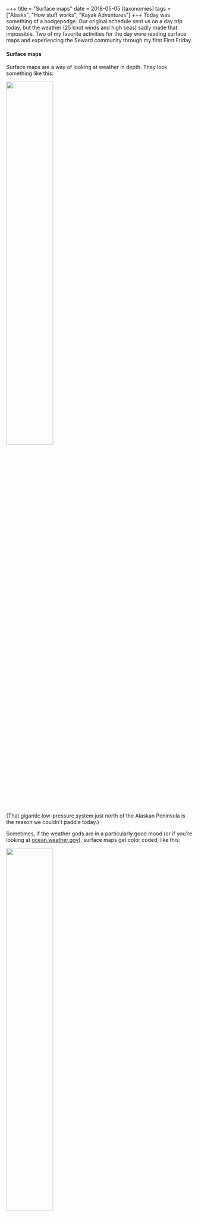 +++
title = "Surface maps"
date = 2018-05-05
[taxonomies]
tags = ["Alaska", "How stuff works", "Kayak Adventures"]
+++
Today was something of a hodgepodge. Our original schedule sent us on a day trip today, but the weather (25 knot winds and high seas) sadly made that impossible. Two of my favorite activities for the day were reading surface maps and experiencing the Seward community through my first First Friday.

<!-- more -->

#### Surface maps

Surface maps are a way of looking at weather in depth. They look something like this:

<img src="/img/questions-wp-content-uploads-2018-05-PYCA00.gif" class="center" width=50%>

(That gigantic low-pressure system just north of the Alaskan Peninsula is the reason we couldn't paddle today.)

Sometimes, if the weather gods are in a particularly good mood (or if you're looking at [ocean.weather.gov](https://ocean.weather.gov/)), surface maps get color coded, like this:

<img src="/img/questions-wp-content-uploads-2018-05-pybe01.gif" class="center" width=50%>

Point is, there is a lot of information crammed into these surface maps. It's important to understand that information if I'm to safely take clients into the field. In our "weather 101" training discussion, we talked extensively about high and low-pressure systems, cold and warm fronts, and wind speeds. It left us wondering, however, about some other symbols on the map. In particular, those pink horizontal bars on the right and the miscellaneous blue dots and symbols in northern Russia had me stumped.

So today I sat down to make sense of those specific symbols. It was tricky to look them up on their own, but in the end I found a great key for these surface maps. I highly recommend checking it out [here](https://ocean.weather.gov/product_description/keyterm.shtml) – there's a ton of interesting information in there. In terms of the symbols I was interested in:

- Those horizontal pink lines represent fog. Two horizontal lines means "fog," three means "very heavy fog."
- Blue dots along the coastline represent the "ice edge," which is coastline where ice coverage is 10% or greater. In other words, don't plan on leaving from ports along those coasts!
- The little sideways 'D' with vertical lines through it signifies icing. With one vertical line, that's moderate icing, while two means some serious ice accumulation. Physically, what's happening is that winds are high enough (25+ knots) to spray saltwater above the surface of the ocean. In the right conditions, that saltwater will freeze onto anything in its way, including boats. That spells trouble, especially if (in the case of heavy icing) it's accumulating faster than 2 centimeters _in an hour_. Wow.

There's always more to learn when it comes to weather, but that at least answered a couple of my big questions!

#### First Fridays in Seward

Seward is an amazing little town. I already knew that from exploring and chatting with people who make this community great. But it was fantastic to experience Seward hospitality firsthand on my very first First Friday. [First Fridays in Seward](http://www.seward.com/event/seward-first-friday/) are a chance for local artists to show off their work, local businesses to attract customers, and local residents to hang out and chat in lovely shops. With my fellow guides, I explored a couple of fabulous local shops. Each was showing off some featured artists, and had cute refreshments for the crowds of locals. I have a hard time describing how welcoming and friendly the community is when it comes together – suffice to say that it was a lovely evening and I met several people I hope to continue to see around town.
